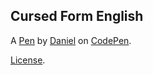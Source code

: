 Cursed Form English
-------------------


A [Pen](https://codepen.io/Chokitu123/pen/OJJKxBY) by [Daniel](https://codepen.io/Chokitu123) on [CodePen](https://codepen.io).

[License](https://codepen.io/Chokitu123/pen/OJJKxBY/license).